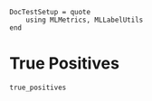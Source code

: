 ```@meta
DocTestSetup = quote
    using MLMetrics, MLLabelUtils
end
```

# True Positives

```@docs
true_positives
```
